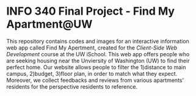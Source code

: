 # INFO 340 Final Project - Find My Apartment@UW

This repository contains codes and images for an interactive information web app called Find My Apertment, created for the _Client-Side Web Development_ course at the UW iSchool.
This web app offers people who are seeking housing near the Unviersity of Washington (UW) to find their perfect home. Our website allows people to filter the 1)distance to main campus, 2)budget, 3)floor plan, in order to match what they expect.
Moreover, we collect feedbacks and reviews from various apartments' residents for the perspective residents to reference.
